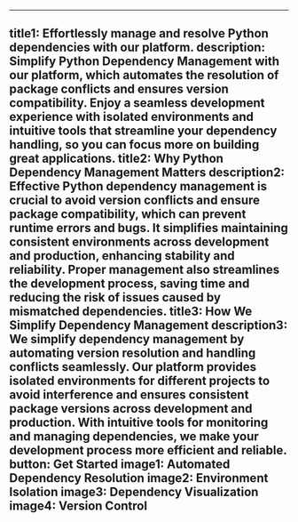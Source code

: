 ---

title1: Effortlessly manage and resolve Python dependencies with our platform.
description: Simplify Python Dependency Management with our platform, which automates the resolution of package conflicts and ensures version compatibility. Enjoy a seamless development experience with isolated environments and intuitive tools that streamline your dependency handling, so you can focus more on building great applications.
title2: Why Python Dependency Management Matters
description2: Effective Python dependency management is crucial to avoid version conflicts and ensure package compatibility, which can prevent runtime errors and bugs. It simplifies maintaining consistent environments across development and production, enhancing stability and reliability. Proper management also streamlines the development process, saving time and reducing the risk of issues caused by mismatched dependencies.
title3: How We Simplify Dependency Management
description3: We simplify dependency management by automating version resolution and handling conflicts seamlessly. Our platform provides isolated environments for different projects to avoid interference and ensures consistent package versions across development and production. With intuitive tools for monitoring and managing dependencies, we make your development process more efficient and reliable.
button: Get Started
image1: Automated Dependency Resolution
image2: Environment Isolation
image3: Dependency Visualization
image4: Version Control
---